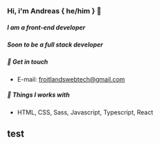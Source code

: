 ### Hi, i'm Andreas { he/him } 👋
##### I am a front-end developer
##### Soon to be a full stack developer
####
##### 💬 Get in touch
- E-mail: froitlandswebtech@gmail.com
##### 🔧 Things I works with
- HTML, CSS, Sass, Javascript, Typescript, React
<h2>test</h2>